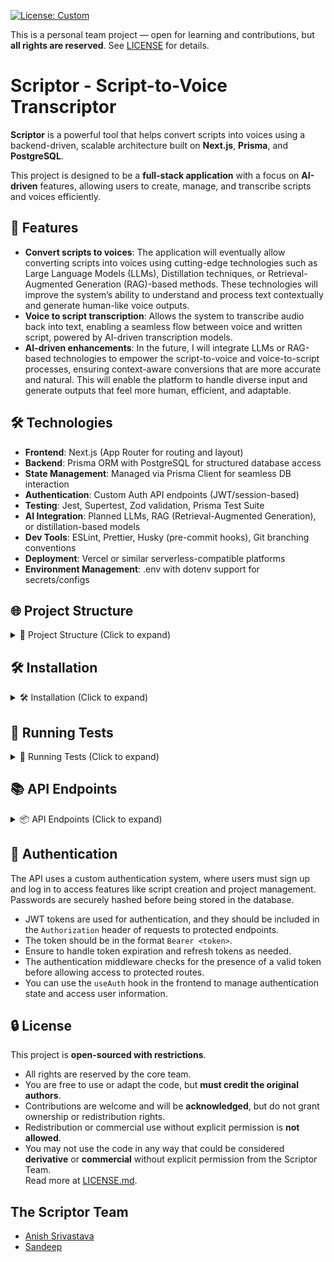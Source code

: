 [![License: Custom](https://img.shields.io/badge/license-Custom-blue.svg)](./LICENSE.md)

This is a personal team project — open for learning and contributions, but **all rights are reserved**. See [LICENSE](./LICENSE) for details.

# Scriptor - Script-to-Voice Transcriptor

**Scriptor** is a powerful tool that helps convert scripts into voices using a backend-driven, scalable architecture built on **Next.js**, **Prisma**, and **PostgreSQL**.

This project is designed to be a **full-stack application** with a focus on **AI-driven** features, allowing users to create, manage, and transcribe scripts and voices efficiently.

## 🚀 Features

- **Convert scripts to voices**: The application will eventually allow converting scripts into voices using cutting-edge technologies such as Large Language Models (LLMs), Distillation techniques, or Retrieval-Augmented Generation (RAG)-based methods. These technologies will improve the system’s ability to understand and process text contextually and generate human-like voice outputs.
- **Voice to script transcription**: Allows the system to transcribe audio back into text, enabling a seamless flow between voice and written script, powered by AI-driven transcription models.
- **AI-driven enhancements**: In the future, I will integrate LLMs or RAG-based technologies to empower the script-to-voice and voice-to-script processes, ensuring context-aware conversions that are more accurate and natural. This will enable the platform to handle diverse input and generate outputs that feel more human, efficient, and adaptable.

## 🛠 Technologies

- **Frontend**: Next.js (App Router for routing and layout)
- **Backend**: Prisma ORM with PostgreSQL for structured database access
- **State Management**: Managed via Prisma Client for seamless DB interaction
- **Authentication**: Custom Auth API endpoints (JWT/session-based)
- **Testing**: Jest, Supertest, Zod validation, Prisma Test Suite
- **AI Integration**: Planned LLMs, RAG (Retrieval-Augmented Generation), or distillation-based models
- **Dev Tools**: ESLint, Prettier, Husky (pre-commit hooks), Git branching conventions
- **Deployment**: Vercel or similar serverless-compatible platforms
- **Environment Management**: .env with dotenv support for secrets/configs

## 🌐 Project Structure

<details>
<summary>📁 Project Structure (Click to expand)</summary>

- **`prisma/`**: Contains Prisma schema and DB migrations.
- **`public/`**: Holds static assets like images and favicon.
- **`src/app/`**: Includes app routes and API endpoints for handling requests.
- **`src/components/`**: Contains reusable UI components like buttons and inputs.
- **`src/config/`**: Stores app-wide configuration files (e.g., environment variables, rate limits).
- **`src/controllers/`**: Manages the request logic (API controller functions).
- **`src/lib/`**: Holds utility libraries like Prisma client initialization.
- **`src/middleware/`**: Contains logic for authentication, logging, and rate-limiting.
- **`src/models/`**: Defines data models and TypeScript interfaces.
- **`src/services/`**: Business logic and database interactions.
- **`src/utils/`**: Utility functions for tasks like hashing and token generation.

📁 For a full directory tree, [view structure.md ➜](./structure.md)

</details>

## 🛠 Installation

<details>
<summary>🛠 Installation (Click to expand)</summary>

### Prerequisites

- Node.js 16.0+ (or LTS version)
- PostgreSQL
- Prisma CLI (`npx prisma`)

### 1. Clone the repo

```bash
git clone https://github.com/iamanishsrivastava/scriptor.git
cd scriptor
```

### 2. Install dependencies

```bash
pnpm install
```

### 3. Set up environment variables

- Copy the `.env.example` file to `.env` and fill in the required values.

```bash
cp .env.example .env
```

### 4. Set up the database

- Create a PostgreSQL database and update the `DATABASE_URL` in your `.env` file.
- Run the following command to create the database and apply migrations:

```bash
npx prisma migrate dev --name init
```

### 5. Seed the database (optional)

- If you want to seed the database with initial data, run:

```bash
npx prisma db seed
```

### 6. Start the development server

```bash
pnpm run dev
```

- Open your browser and navigate to `http://localhost:3000` to see the app in action.

</details>

## 🧪 Running Tests

<details>
<summary>🧪 Running Tests (Click to expand)</summary>

- To run the tests, use the following command:

```bash
pnpm test
```

- This will run all the tests in the `__tests__` directory and generate a coverage report.
- You can also run tests for specific files or directories by specifying the path:

```bash
pnpm test src/components/Button.test.tsx
```

- For more advanced testing options, refer to the [Jest documentation](https://jestjs.io/docs/cli).
- You can also run the tests in watch mode for continuous testing during development:

```bash
pnpm test --watch
```

- This will watch for file changes and re-run the tests automatically.

</details>

## 📚 API Endpoints

<details>
<summary>📦 API Endpoints (Click to expand)</summary>

- **POST** `/api/auth/login`: Authenticate user and return JWT token.
- **POST** `/api/auth/register`: Register a new user.
- **GET** `/api/auth/user`: Get the authenticated user's details.
- **POST** `/api/scripts`: Create a new script.
- **GET** `/api/scripts`: Get all scripts.
- **GET** `/api/scripts/:id`: Get a specific script by ID.
- **PUT** `/api/scripts/:id`: Update a specific script by ID.
- **DELETE** `/api/scripts/:id`: Delete a specific script by ID.
- **POST** `/api/voices`: Convert script to voice.
- **GET** `/api/voices`: Get all voices.
- **GET** `/api/voices/:id`: Get a specific voice by ID.
- **PUT** `/api/voices/:id`: Update a specific voice by ID.
- **DELETE** `/api/voices/:id`: Delete a specific voice by ID.
- **POST** `/api/transcriptions`: Transcribe voice to script.
- **POST** `/api/projects`: Create a new project.
- **GET** `/api/projects`: Get all projects.
- **GET** `/api/projects/:id`: Get a specific project by ID.
- **PUT** `/api/projects/:id`: Update a specific project by ID.
- **DELETE** `/api/projects/:id`: Delete a specific project by ID.
- **POST** `/api/feedback`: Submit feedback.
- **GET** `/api/feedback`: Get all feedback.
- **GET** `/api/feedback/:id`: Get a specific feedback by ID.
- **PUT** `/api/feedback/:id`: Update a specific feedback by ID.
- **DELETE** `/api/feedback/:id`: Delete a specific feedback by ID.
- **POST** `/api/notifications`: Create a new notification.
- **GET** `/api/notifications`: Get all notifications.
- **GET** `/api/notifications/:id`: Get a specific notification by ID.
- **PUT** `/api/notifications/:id`: Update a specific notification by ID.
- **DELETE** `/api/notifications/:id`: Delete a specific notification by ID.
- **POST** `/api/analytics`: Create a new analytics record.
- **GET** `/api/analytics`: Get all analytics records.
- **GET** `/api/analytics/:id`: Get a specific analytics record by ID.
- **PUT** `/api/analytics/:id`: Update a specific analytics record by ID.
- **DELETE** `/api/analytics/:id`: Delete a specific analytics record by ID.

</details>

## 🔑 Authentication

The API uses a custom authentication system, where users must sign up and log in to access features like script creation and project management. Passwords are securely hashed before being stored in the database.

- JWT tokens are used for authentication, and they should be included in the `Authorization` header of requests to protected endpoints.
- The token should be in the format `Bearer <token>`.
- Ensure to handle token expiration and refresh tokens as needed.
- The authentication middleware checks for the presence of a valid token before allowing access to protected routes.
- You can use the `useAuth` hook in the frontend to manage authentication state and access user information.

## 🔒 License

This project is **open-sourced with restrictions**.

- All rights are reserved by the core team.
- You are free to use or adapt the code, but **must credit the original authors**.
- Contributions are welcome and will be **acknowledged**, but do not grant ownership or redistribution rights.
- Redistribution or commercial use without explicit permission is **not allowed**.
- You may not use the code in any way that could be considered **derivative** or **commercial** without explicit permission from the Scriptor Team.  
  Read more at [LICENSE.md](./LICENSE.md).

## The Scriptor Team

- [Anish Srivastava](https://github.com/iamanishsrivastava)
- [Sandeep](https://github.com/devwithgroot)
